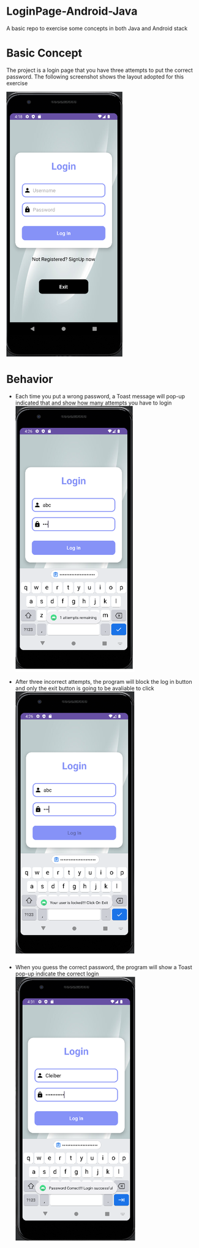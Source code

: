 # LoginPage-Android-Java
A basic repo to exercise some concepts in both Java and Android stack

# Basic Concept
The project is a login page that you have three attempts to put the correct password. The following screenshot shows the layout adopted for this exercise

![alt text](https://github.com/cgsrjunior/LoginPage-Android-Java/blob/master/login_page_layout.png?raw=true)

# Behavior
* Each time you put a wrong password, a Toast message will pop-up indicated that and show how many attempts you have to login
![alt text](https://github.com/cgsrjunior/LoginPage-Android-Java/blob/master/attempts_remaining.png?raw=true)

* After three incorrect attempts, the program will block the log in button and only the exit button is going to be avaliable to click
![alt text](https://github.com/cgsrjunior/LoginPage-Android-Java/blob/master/button_locked.png?raw=true)

* When you guess the correct password, the program will show a Toast pop-up indicate the correct login
![alt text](https://github.com/cgsrjunior/LoginPage-Android-Java/blob/master/login_successful.png?raw=true)
